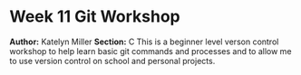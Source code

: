 # Week 11 Git Workshop
**Author:** Katelyn Miller
**Section:** C
This is a beginner level verson control workshop to help learn basic git commands and processes and to allow me to use
version control on school and personal projects.
